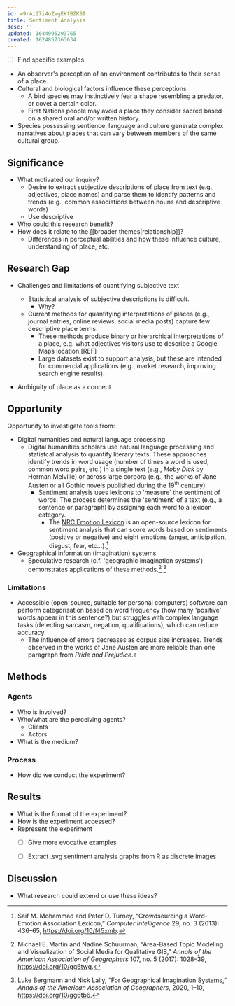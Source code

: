 ```yaml
---
id: w9rAi27i4oZvgEKfBZKSI
title: Sentiment Analysis
desc: ''
updated: 1644995293765
created: 1624857363634
---
```


- [ ] Find specific examples 

- An observer's perception of an environment contributes to their sense of a place.
- Cultural and biological factors influence these perceptions
  - A bird species may instinctively fear a shape resembling a predator, or covet a certain color.
  - First Nations people may avoid a place they consider sacred based on a shared oral and/or written history.
- Species possessing sentience, language and culture generate complex narratives about places that can vary between members of the same cultural group. 
    

## Significance

- What motivated our inquiry?
  - Desire to extract subjective descriptions of place from text (e.g., adjectives, place names) and parse them to identify patterns and trends (e.g., common associations between nouns and descriptive words)
  - Use descriptive
- Who could this research benefit?
- How does it relate to the [[broader themes|relationship]]?
  - Differences in perceptual abilities and how these influence culture, understanding of place, etc.

## Research Gap

- Challenges and limitations of quantifying subjective text 
  - Statistical analysis of subjective descriptions is difficult.
    - Why? 
  - Current methods for quantifying interpretations of places (e.g., journal entries, online reviews, social media posts) capture few descriptive place terms. 
    - These methods produce binary or hierarchical interpretations of a place, e.g. what adjectives visitors use to describe a Google Maps location.[REF]
    - Large datasets exist to support analysis, but these are intended for commercial applications (e.g., market research, improving search engine results).
    
- Ambiguity of place as a concept

## Opportunity

Opportunity to investigate tools from:
- Digital humanities and natural language processing
  - Digital humanities scholars use natural language processing and statistcal analysis to quantify literary texts. These approaches identify trends in word usage (number of times a word is used, common word pairs, etc.) in a single text (e.g., *Moby Dick* by Herman Melville) or across large corpora (e.g., the works of Jane Austen or all Gothic novels published during the 19<sup>th</sup> century).
    - Sentiment analysis uses lexicons to 'measure' the sentiment of words.  The process determines the 'sentiment' of a text (e.g., a sentence or paragraph) by assigning each word to a lexicon category. 
      - The [NRC Emotion Lexicon](https://saifmohammad.com/WebPages/NRC-Emotion-Lexicon.htm) is an open-source lexicon for sentiment analysis that can score words based on sentiments (positive or negative) and eight emotions (anger, anticipation, disgust, fear, etc...).[^c]
- Geographical information (imagination) systems
  - Speculative research (c.f. 'geographic imagination systems') demonstrates applications of these methods.[^a] [^b]

### Limitations

- Accessible (open-source, suitable for personal computers) software can perform categorisation based on word frequency (how many 'positive' words appear in this sentence?) but struggles with complex language tasks (detecting sarcasm, negation, qualifications), which can reduce accuracy. 
    - The influence of errors decreases as corpus size increases. Trends observed in the works of Jane Austen are more reliable than one paragraph from *Pride and Prejudice*.a

## Methods

### Agents

- Who is involved?
- Who/what are the perceiving agents?
  - Clients
  - Actors
- What is the medium?

### Process

- How did we conduct the experiment?

## Results

- What is the format of the experiment?
- How is the experiment accessed?
- Represent the experiment
  - [ ] Give more evocative examples
  - [ ] Extract .svg sentiment analysis graphs from R as discrete images


## Discussion

- What research could extend or use these ideas? 

[^a]: Michael E. Martin and Nadine Schuurman, “Area-Based Topic Modeling and Visualization of Social Media for Qualitative GIS,” *Annals of the American Association of Geographers* 107, no. 5 (2017): 1028–39, https://doi.org/10/gg6twg.
[^b]: Luke Bergmann and Nick Lally, “For Geographical Imagination Systems,” *Annals of the American Association of Geographers*, 2020, 1–10, https://doi.org/10/gg6tb6.
[^c]: Saif M. Mohammad and Peter D. Turney, “Crowdsourcing a Word-Emotion Association Lexicon,” *Computer Intelligence* 29, no. 3 (2013): 436–65, https://doi.org/10/f45xmb.